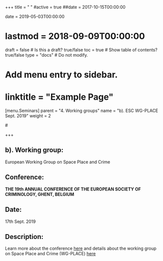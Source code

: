 +++
title = " "
#active = true
##date = 2017-10-15T00:00:00

date = 2019-05-03T00:00:00
# lastmod = 2018-09-09T00:00:00

draft = false  # Is this a draft? true/false
toc = true  # Show table of contents? true/false
type = "docs"  # Do not modify.

# Add menu entry to sidebar.
# linktitle = "Example Page"
[menu.Seminars]
  parent = "4. Working groups"
  name = "b). ESC WG-PLACE Sept. 2019"
  weight = 2
 
#[]("/tutorial/tutor_eg_021018_files/featured.jpg"")

+++

## **b). Working group:**

European Working Group on Space Place and Crime

## **Conference:**

**THE 19th ANNUAL CONFERENCE OF THE EUROPEAN SOCIETY OF CRIMINOLOGY, GHENT, BELGIUM**

## **Date:** 

17th Sept. 2019

## **Description:**

Learn more about the conference [here](https://www.eurocrim2019.com/) and details about the working group on Space Place and Crime (WG-PLACE) [here](https://www.esc-eurocrim.org/index.php/activities/working-groups/67-european-working-group-on-space-place-and-crime-wg-place)
